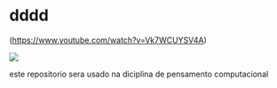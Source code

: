 # dddd

(https://www.youtube.com/watch?v=Vk7WCUYSV4A)

![](https://media1.tenor.com/m/yd1_f8m39u4AAAAC/clash-royale.gif)

este repositorio sera usado na diciplina de pensamento computacional
